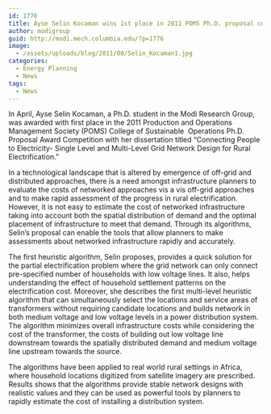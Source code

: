 ```yaml
---
id: 1776
title: Ayse Selin Kocaman wins 1st place in 2011 POMS Ph.D. proposal competition
author: modigroup
guid: http://modi.mech.columbia.edu/?p=1776
image:
  - /assets/uploads/blog/2011/08/Selin_Kocaman1.jpg
categories:
  - Energy Planning
  - News
tags:
  - News
---
```

In April, Ayse Selin Kocaman, a Ph.D. student in the Modi Research Group, was awarded with first place in the 2011 Production and Operations Management Society (POMS) College of Sustainable  Operations Ph.D. Proposal Award Competition with her dissertation titled “Connecting People to Electricity- Single Level and Multi-Level Grid Network Design for Rural Electrification.”

In a technological landscape that is altered by emergence of off-grid and distributed approaches, there is a need amongst infrastructure planners to evaluate the costs of networked approaches vis a vis off-grid approaches and to make rapid assessment of the progress in rural electrification. However, it is not easy to estimate the cost of networked infrastructure taking into account both the spatial distribution of demand and the optimal placement of infrastructure to meet that demand. Through its algorithms, Selin&#8217;s proposal can enable the tools that allow planners to make assessments about networked infrastructure rapidly and accurately. 

The first heuristic algorithm, Selin proposes, provides a quick solution for the partial electrification problem where the grid network can only connect pre-specified number of households with low voltage lines. It also, helps understanding the effect of household settlement patterns on the electrification cost. Moreover, she describes the first multi-level heuristic algorithm that can simultaneously select the locations and service areas of transformers without requiring candidate locations and builds network in both medium voltage and low voltage levels in a power distribution system. The algorithm minimizes overall infrastructure costs while considering the cost of the transformer, the costs of building out low voltage line downstream towards the spatially distributed demand and medium voltage line upstream towards the source.

The algorithms have been applied to real world rural settings in Africa, where household locations digitized from satellite imagery are prescribed. Results shows that the algorithms provide stable network designs with realistic values and they can be used as powerful tools by planners to rapidly estimate the cost of installing a distribution system.